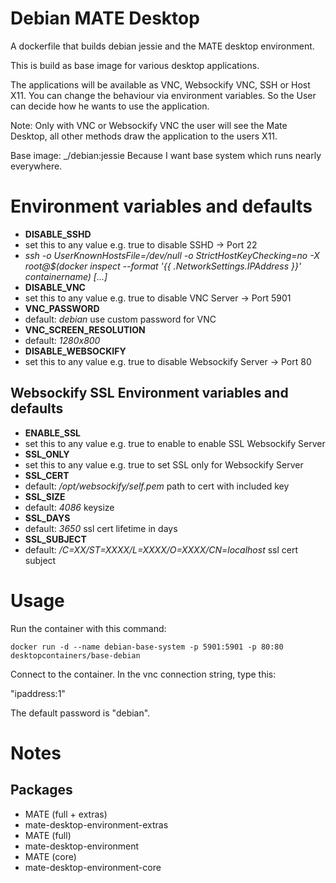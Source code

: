 # Debian MATE Desktop

A dockerfile that builds debian jessie and the MATE desktop environment.

This is build as base image for various desktop applications.

The applications will be available as VNC, Websockify VNC, SSH or Host X11.
You can change the behaviour via environment variables. So the User can decide how he wants to use the application.

Note: Only with VNC or Websockify VNC the user will see the Mate Desktop, all other methods draw the application to the users X11.

Base image: _/debian:jessie
Because I want base system which runs nearly everywhere.

# Environment variables and defaults

* __DISABLE\_SSHD__
 * set this to any value e.g. true to disable SSHD -> Port 22 
  * _ssh -o UserKnownHostsFile=/dev/null -o StrictHostKeyChecking=no -X root@$(docker inspect --format '{{ .NetworkSettings.IPAddress }}' containername) [...]_
* __DISABLE\_VNC__
 * set this to any value e.g. true to disable VNC Server -> Port 5901
* __VNC\_PASSWORD__
 * default: _debian_ use custom password for VNC
* __VNC\_SCREEN\_RESOLUTION__
 * default: _1280x800_
* __DISABLE\_WEBSOCKIFY__
 * set this to any value e.g. true to disable Websockify Server -> Port 80

## Websockify SSL Environment variables and defaults

* __ENABLE\_SSL__
 * set this to any value e.g. true to enable to enable SSL Websockify Server
* __SSL\_ONLY__
 * set this to any value e.g. true to set SSL only for Websockify Server
* __SSL\_CERT__
 * default: _/opt/websockify/self.pem_ path to cert with included key
* __SSL\_SIZE__ 
 * default: _4086_ keysize
* __SSL\_DAYS__
 * default: _3650_ ssl cert lifetime in days
* __SSL\_SUBJECT__
 * default: _/C=XX/ST=XXXX/L=XXXX/O=XXXX/CN=localhost_ ssl cert subject

# Usage

Run the container with this command:

    docker run -d --name debian-base-system -p 5901:5901 -p 80:80 desktopcontainers/base-debian

Connect to the container.  In the vnc connection string, type this:

"ipaddress:1"

The default password is "debian".

# Notes
## Packages
* MATE (full + extras)
 * mate-desktop-environment-extras
* MATE (full)
 * mate-desktop-environment
* MATE (core)
 * mate-desktop-environment-core
